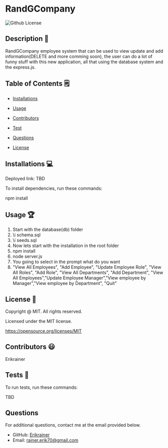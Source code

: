 # RandGCompany
  ![Github License](https://img.shields.io/badge/License-MIT-yellow.svg)


## Description 📝

RandGCompany employee system that can be used to view update and add information(DELETE and more comming soon), the user can do a lot of funny stuff with this new application, all that using the database system and the express.js.

## Table of Contents 🗒

* [Installations](#installations-💻)

* [Usage](#usage-🏆)

* [Contributors](#contributors-😃)

* [Test](#tests-🧪)

* [Questions](#questions)

* [License](#license-📛)

## Installations  💻

Deployed link: TBD 

To install dependencies, run these commands:

npm install

## Usage 🏆

1. Start with the database(db) folder
2. \i schema.sql
3. \i seeds.sql
4. Now lets start with the installation in the root folder
5. npm install
6. node server.js
7. You going to select in the prompt what do you want
8. "View All Employees", "Add Employee", "Update Employee Role", "View All Roles", "Add Role", "View All Departments", "Add Department", "View All Employees","Update Employee Manager","View employee by Manager","View employee by Department", "Quit"

## License 📛 

  Copyright @ MIT. All rights reserved.

  Licensed under the MIT license.

  https://opensource.org/licenses/MIT

## Contributors 😃

Erikrainer

## Tests 🧪

To run tests, run these commands:


TBD


## Questions

For additional questions, contact me at the email provided below. 

- GitHub: [Erikrainer](https://github.com/Erikrainer/)
- Email:  rainer.erik70@gmail.com

